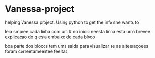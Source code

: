 # Vanessa-project
helping Vanessa project. Using python to get the info she wants to  

leia smpree cada linha com um # no inicio
neesta linha  esta uma brevee explicacao do q esta embaixo de cada bloco

boa parte dos blocos tem uma saida para visualizar se  as alteeraçoees foram correetameentee feeitas.
